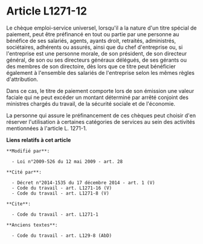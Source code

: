 # Article L1271-12

Le chèque emploi-service universel, lorsqu'il a la nature d'un titre spécial de paiement, peut être préfinancé en tout ou
partie par une personne au bénéfice de ses salariés, agents, ayants droit, retraités, administrés, sociétaires, adhérents ou
assurés, ainsi que du chef d'entreprise ou, si l'entreprise est une personne morale, de son président, de son directeur
général, de son ou ses directeurs généraux délégués, de ses gérants ou des membres de son directoire, dès lors que ce titre
peut bénéficier également à l'ensemble des salariés de l'entreprise selon les mêmes règles d'attribution. 

Dans ce cas, le titre de paiement comporte lors de son émission une valeur faciale qui ne peut excéder un montant déterminé
par arrêté conjoint des ministres chargés du travail, de la sécurité sociale et de l'économie. 

La personne qui assure le préfinancement de ces chèques peut choisir d'en réserver l'utilisation à certaines catégories de
services au sein des activités mentionnées à l'article L. 1271-1.

**Liens relatifs à cet article**

	**Modifié par**:

	  - Loi n°2009-526 du 12 mai 2009 - art. 28

	**Cité par**:

	  - Décret n°2014-1535 du 17 décembre 2014 - art. 1 (V)
	  - Code du travail - art. L1271-16 (V)
	  - Code du travail - art. L1271-8 (V)

	**Cite**:

	  - Code du travail - art. L1271-1

	**Anciens textes**:

	  - Code du travail - art. L129-8 (AbD)
